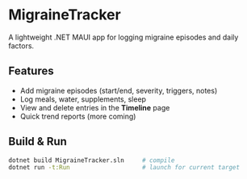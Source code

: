 # MigraineTracker

A lightweight .NET MAUI app for logging migraine episodes and daily factors.

## Features
- Add migraine episodes (start/end, severity, triggers, notes)
- Log meals, water, supplements, sleep
- View and delete entries in the **Timeline** page
- Quick trend reports (more coming)

## Build & Run
```bash
dotnet build MigraineTracker.sln     # compile
dotnet run -t:Run                    # launch for current target
```
